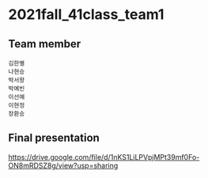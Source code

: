 # 2021fall_41class_team1
## Team member
```
김한별
나현승
박서왕
박예빈
이선예
이현정
장환승
```
## Final presentation
https://drive.google.com/file/d/1nKS1LiLPVpjMPt39mf0Fo-ON8mRDSZ8g/view?usp=sharing
